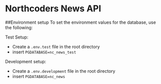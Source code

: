 # Northcoders News API

##Environment setup
To set the environment values for the database, use the following:

Test Setup:

- Create a `.env.test` file in the root directory
- insert `PGDATABASE=nc_news_test`

Development setup:

- Create a `.env.development` file in the root directory
- insert `PGDATABASE=nc_news`
